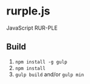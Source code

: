 # rurple.js
JavaScript RUR-PLE

## Build
1. `npm install -g gulp`
2. `npm install`
3. `gulp build` and/or `gulp min`
